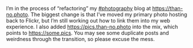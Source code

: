 I’m in the process of “refactoring” my [\#<span>photography</span>](https://social.lol/tags/photography) blog at [<span class="invisible">https://</span><span class="">than-no.photo</span><span class="invisible"></span>](https://than-no.photo). The biggest change is that I’ve moved my primary photo hosting back to Flickr, but I’m still working out how to link them into my web experience. I also added [<span class="invisible">https://</span><span class="">pics.than-no.photo</span><span class="invisible"></span>](https://pics.than-no.photo) into the mix, which points to [<span class="invisible">https://</span><span class="">some.pics</span><span class="invisible"></span>](https://some.pics). You may see some duplicate posts and weirdness through the transition, so please excuse the mess.